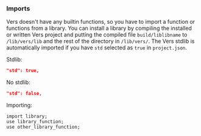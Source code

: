 ### Imports

Vers doesn't have any builtin functions, so you have to import a function or functions from a library. You can install a
library by compiling the installed or written Vers project and putting the compiled file ``build/liblibname`` to 
``/lib/vers/lib`` and the rest of the directory in ``/lib/vers/``. The Vers stdlib is automatically imported if you have
``std`` selected as ``true`` in ``project.json``.

Stdlib:
```json
"std": true,
```

No stdlib:
```json
"std": false,
```

Importing:
```vers
import library;
use library_function;
use other_library_function;
```
